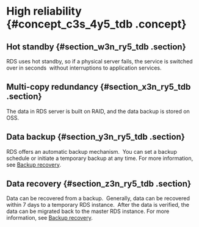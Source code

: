 # High reliability {#concept_c3s_4y5_tdb .concept}

## Hot standby {#section_w3n_ry5_tdb .section}

RDS uses hot standby, so if a physical server fails, the service is switched over in seconds  without interruptions to application services.

## Multi-copy redundancy {#section_x3n_ry5_tdb .section}

The data in RDS server is built on RAID, and the data backup is stored on OSS.

## Data backup {#section_y3n_ry5_tdb .section}

RDS offers an automatic backup mechanism.  You can set a backup schedule or initiate a temporary backup at any time. For more information, see [Backup recovery](https://www.alibabacloud.com/help/zh/doc-detail/53622.htm).

## Data recovery {#section_z3n_ry5_tdb .section}

Data can be recovered from a backup.  Generally, data can be recovered within 7 days to a temporary RDS instance.  After the data is verified, the data can be migrated back to the master RDS instance. For more information, see [Backup recovery](https://www.alibabacloud.com/help/zh/doc-detail/53622.htm).

